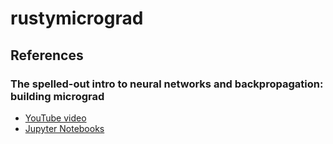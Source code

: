 # rustymicrograd

## References
### The spelled-out intro to neural networks and backpropagation: building micrograd
- [YouTube video][1]
- [Jupyter Notebooks][2]

 [1]: https://www.youtube.com/watch?v=VMj-3S1tku0
 [2]: https://github.com/karpathy/nn-zero-to-hero/tree/master/lectures/micrograd
